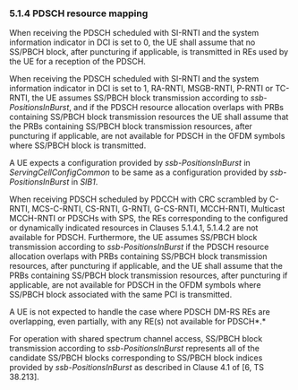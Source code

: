 ### 5.1.4 PDSCH resource mapping

When receiving the PDSCH scheduled with SI-RNTI and the system
information indicator in DCI is set to 0, the UE shall assume that no
SS/PBCH block, after puncturing if applicable, is transmitted in REs
used by the UE for a reception of the PDSCH.

When receiving the PDSCH scheduled with SI-RNTI and the system
information indicator in DCI is set to 1, RA-RNTI, MSGB-RNTI, P-RNTI or
TC-RNTI, the UE assumes SS/PBCH block transmission according to
*ssb-PositionsInBurst*, and if the PDSCH resource allocation overlaps
with PRBs containing SS/PBCH block transmission resources the UE shall
assume that the PRBs containing SS/PBCH block transmission resources,
after puncturing if applicable, are not available for PDSCH in the OFDM
symbols where SS/PBCH block is transmitted.

A UE expects a configuration provided by *ssb-PositionsInBurst* in
*ServingCellConfigCommon* to be same as a configuration provided by
*ssb-PositionsInBurst* in *SIB1*.

When receiving PDSCH scheduled by PDCCH with CRC scrambled by C-RNTI,
MCS-C-RNTI, CS-RNTI, G-RNTI, G-CS-RNTI, MCCH-RNTI, Multicast MCCH-RNTI
or PDSCHs with SPS, the REs corresponding to the configured or
dynamically indicated resources in Clauses 5.1.4.1, 5.1.4.2 are not
available for PDSCH. Furthermore, the UE assumes SS/PBCH block
transmission according to *ssb-PositionsInBurst* if the PDSCH resource
allocation overlaps with PRBs containing SS/PBCH block transmission
resources, after puncturing if applicable, and the UE shall assume that
the PRBs containing SS/PBCH block transmission resources, after
puncturing if applicable, are not available for PDSCH in the OFDM
symbols where SS/PBCH block associated with the same PCI is transmitted.

A UE is not expected to handle the case where PDSCH DM-RS REs are
overlapping, even partially, with any RE(s) not available for PDSCH*.*

For operation with shared spectrum channel access, SS/PBCH block
transmission according to *ssb-PositionsInBurst* represents all of the
candidate SS/PBCH blocks corresponding to SS/PBCH block indices provided
by *ssb-PositionsInBurst* as described in Clause 4.1 of \[6, TS
38.213\].